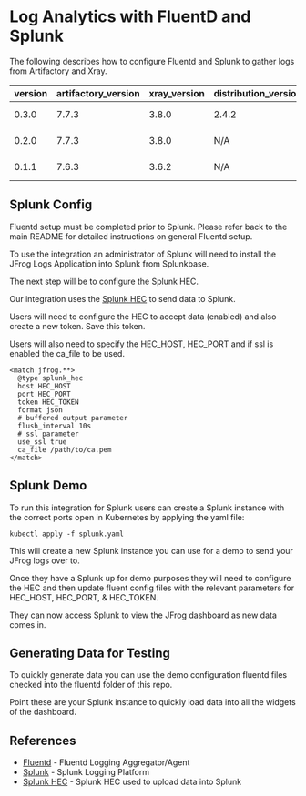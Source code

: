 # Log Analytics with FluentD and Splunk

The following describes how to configure Fluentd and Splunk to gather logs from Artifactory and Xray.


| version | artifactory_version | xray_version | distribution_version      | splunk_version            |
|---------|---------------------|--------------|---------------------------|---------------------------|
| 0.3.0   | 7.7.3               | 3.8.0        | 2.4.2                     | 8.0.5 Build: a1a6394cc5ae |
| 0.2.0   | 7.7.3               | 3.8.0        | N/A                       | 8.0.5 Build: a1a6394cc5ae |
| 0.1.1   | 7.6.3               | 3.6.2        | N/A                       | 8.0.5 Build: a1a6394cc5ae |

## Splunk Config

Fluentd setup must be completed prior to Splunk. Please refer back to the main README for detailed instructions on general Fluentd setup.

To use the integration an administrator of Splunk will need to install the JFrog Logs Application into Splunk from Splunkbase.

The next step will be to configure the Splunk HEC.

Our integration uses the [Splunk HEC](https://dev.splunk.com/enterprise/docs/dataapps/httpeventcollector/) to send data to Splunk.

Users will need to configure the HEC to accept data (enabled) and also create a new token. Save this token.

Users will also need to specify the HEC_HOST, HEC_PORT and if ssl is enabled the ca_file to be used.

``` 
<match jfrog.**>
  @type splunk_hec
  host HEC_HOST
  port HEC_PORT
  token HEC_TOKEN
  format json
  # buffered output parameter
  flush_interval 10s
  # ssl parameter
  use_ssl true
  ca_file /path/to/ca.pem
</match>
```

## Splunk Demo

To run this integration for Splunk users can create a Splunk instance with the correct ports open in Kubernetes by applying the yaml file:

``` 
kubectl apply -f splunk.yaml
```

This will create a new Splunk instance you can use for a demo to send your JFrog logs over to.

Once they have a Splunk up for demo purposes they will need to configure the HEC and then update fluent config files with the relevant parameters for HEC_HOST, HEC_PORT, & HEC_TOKEN.

They can now access Splunk to view the JFrog dashboard as new data comes in.

## Generating Data for Testing

To quickly generate data you can use the demo configuration fluentd files checked into the fluentd folder of this repo.

Point these are your Splunk instance to quickly load data into all the widgets of the dashboard.

## References

* [Fluentd](https://www.fluentd.org) - Fluentd Logging Aggregator/Agent
* [Splunk](https://www.splunk.com/) - Splunk Logging Platform
* [Splunk HEC](https://dev.splunk.com/enterprise/docs/dataapps/httpeventcollector/) - Splunk HEC used to upload data into Splunk
